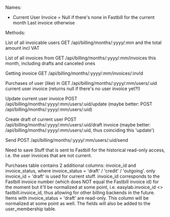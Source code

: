 Names:

- Current User Invoice = Null if there's none in Fastbill for the current month
                         Last invoice otherwise



Methods:

List of all invoicable users  GET /api/billing/months/:yyyy/:mm
and the total amount incl VAT

List of all invoices from     GET /api/billing/months/:yyyy/:mm/invoices
this month, including
drafts and canceled ones

Getting invoice               GET /api/billing/months/:yyyy/:mm/invoices/:invId

Purchases of user (like) in   GET /api/billing/months/:yyyy/:mm/users/:uid
current user invoice
                              (returns null if there's no user invoice yet?!)

Update current user invoice   POST /api/billing/months/:yyyy/:mm/users/:uid/update
                              (maybe better: POST /api/billing/months/:yyyy/:mm/users/:uid)

Create draft of current user  POST /api/billing/months/:yyyy/:mm/users/:uid/draft
invoice                       (maybe better: /api/billing/months/:yyyy/:mm/users/:uid,
                              thus coinciding this 'update')

Send                          POST /api/billing/months/:yyyy/:mm/users/:uid/send



Need to save Stuff that is sent to Fastbill for the historical read-only access, i.e. the user invoices that are not current.

Purchases table contains 2 additional columns: invoice_id and invoice_status, where invoice_status = 'draft' / 'credit' / 'outgoing'. only invoice_id = 'draft' is used for current stuff. invoice_id corresponds to the Fastbill invoice number (which does NOT equal the Fastbill invoice id) for the moment but it'll be normalized at some point, i.e. easylab.invoice_id <> fastbill.invoice_id, thus allowing for other billing backends in the future. Items with invoice_status = 'draft' are read-only. This column will be normalized at some point as well. The fields will also be added to the user_membership table.
